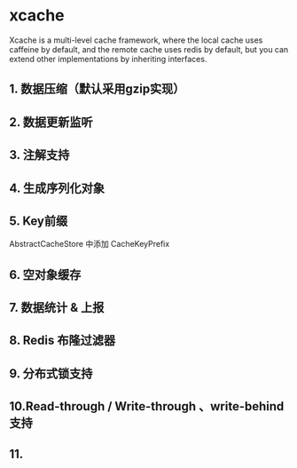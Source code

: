 # xcache

Xcache is a multi-level cache framework, where the local cache uses caffeine by default, and the remote cache uses redis
by default, but you can extend other implementations by inheriting interfaces.

## 1. 数据压缩（默认采用gzip实现）

## 2. 数据更新监听

## 3. 注解支持

## 4. 生成序列化对象

## 5. Key前缀

AbstractCacheStore 中添加 CacheKeyPrefix  

## 6. 空对象缓存

## 7. 数据统计 & 上报

## 8. Redis 布隆过滤器

## 9. 分布式锁支持

## 10.Read-through / Write-through 、write-behind 支持

## 11.
